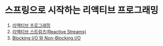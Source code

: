 # 스프링으로 시작하는 리액티브 프로그래밍
1. [리액티브 프로그래밍](./01.md)
2. [리액티브 스트림즈(Reactive Streams)](02.md)
3. [Blocking I/O 와 Non-Blocking I/O](03.md)
